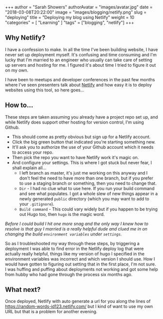 +++
author = "Sarah Showers"
authorAvatar = "images/avatar.jpg"
date = "2018-03-08T20:22:00"
image = "images/blogging/netlify.png"
slug = "deploying"
title = "Deploying my blog using Netlify"
weight = 10
"categories" = [
  "Learning"
]
"tags" = ["blogging", "netlify"]
+++

## Why Netlify?

I have a confession to make. In all the time I've been building website, I have never set up deployment myself. It's confusing and time consuming and I'm lucky that I'm married to an engineer who usually can take care of setting up servers and hosting for me. I figured it's about time I tried to figure it out on my own.

I have been to meetups and developer conferences in the past few months where I've seen presenters talk about [Netlify](https://www.netlify.com/) and how easy it is to deploy websites using this tool, so here goes...

## How to...

These steps are taken assuming you already have a project repo set up, and while Netlify does support other hosting for version control, I'm using Github.

* This should come as pretty obvious but sign up for a Netlify account.
* Click the big green button that indicated you're starting something new.
* It'll ask you to authorize the use of your Github account which it needs to access your repo.
* Then pick the repo you want to have Netlify work it's magic on.
* And configure your settings. This is where I got stuck but never fear, I shall explain all...
  * I left branch as master, it's just me working on this anyway and I don't feel the need to have more than one branch, but if you prefer to use a staging branch or something, then you need to change that.
  * `Dir` - I had no clue what to use here. If you run your build command and see what populates. I got a whole slew of new things appear in a newly generated `public` directory (which you may want to add to your `.gitignore`).
  * `Build command` - This could vary widely but if you happen to be trying out Hugo too, then `hugo` is the magic word.

_Before I could build I hit one more snag and the only way I knew how to resolve is that guy I married is a really helpful dude and clued me in on changing the build `environment variables` under `settings`._

So as I troubleshooted my way through these steps, by triggering a deployment I was able to find error in the Netlify deploy log that were actually really helpful, things like my version of hugo I specified in the environment variables was incorrect and which version I should use. How I would have gotten to figuring out setting that in the first place, I'm not sure. I was huffing and puffing about deployments not working and got some help from hubby who had gone through the process six months ago.

## What next?

Once deployed, Netlify with auto generate a url for you along the lines of https://random-words-id123.netlify.com/ but I kind of want to use my own URL but that is a problem for another evening.

